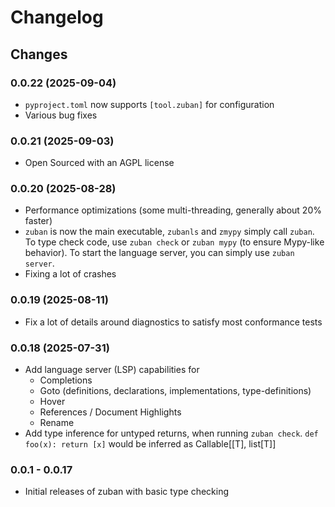# Changelog

## Changes

### 0.0.22 (2025-09-04)

* `pyproject.toml` now supports `[tool.zuban]` for configuration
* Various bug fixes

### 0.0.21 (2025-09-03)

* Open Sourced with an AGPL license

### 0.0.20 (2025-08-28)

* Performance optimizations (some multi-threading, generally about 20% faster)
* `zuban` is now the main executable, `zubanls` and `zmypy` simply call `zuban`.
  To type check code, use `zuban check` or `zuban mypy` (to ensure Mypy-like behavior).
  To start the language server, you can simply use `zuban server`.
* Fixing a lot of crashes

### 0.0.19 (2025-08-11)

* Fix a lot of details around diagnostics to satisfy most conformance tests

### 0.0.18 (2025-07-31)

* Add language server (LSP) capabilities for
    * Completions
    * Goto (definitions, declarations, implementations, type-definitions)
    * Hover
    * References / Document Highlights
    * Rename
* Add type inference for untyped returns, when running `zuban check`.
  `def foo(x): return [x]` would be inferred as Callable[[T], list[T]]

### 0.0.1 - 0.0.17

* Initial releases of zuban with basic type checking
